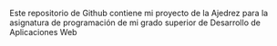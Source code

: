 Este repositorio de Github contiene mi proyecto de la Ajedrez  para la asignatura de programación de mi grado superior de Desarrollo de Aplicaciones Web
